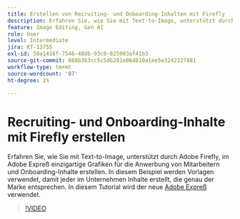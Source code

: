 ```yaml
---
title: Erstellen von Recruiting- und Onboarding-Inhalten mit Firefly
description: Erfahren Sie, wie Sie mit Text-to-Image, unterstützt durch Adobe Firefly, im Adobe Expreß einzigartige Grafiken für die Anwerbung und das Onboarding von Inhalten erstellen können.
feature: Image Editing, Gen AI
role: User
level: Intermediate
jira: KT-13755
exl-id: 58a1416f-7546-48db-93c0-825983af41b3
source-git-commit: 068b3b3cc5c5d6281e06d810a1ee5e3242227881
workflow-type: tm+mt
source-wordcount: '87'
ht-degree: 1%

---
```


# Recruiting- und Onboarding-Inhalte mit Firefly erstellen

Erfahren Sie, wie Sie mit Text-to-Image, unterstützt durch Adobe Firefly, im Adobe Expreß einzigartige Grafiken für die Anwerbung von Mitarbeitern und Onboarding-Inhalte erstellen. In diesem Beispiel werden Vorlagen verwendet, damit jeder im Unternehmen Inhalte erstellt, die genau der Marke entsprechen. In diesem Tutorial wird der neue [Adobe Expreß](https://www.adobe.com/express/) verwendet.

>[!VIDEO](https://video.tv.adobe.com/v/3444269?quality=12&learn=on&hidetitle=true&captions=ger)
